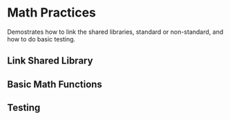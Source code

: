 # Math Practices
Demostrates how to link the shared libraries, standard or non-standard, and how to do basic testing.

## Link Shared Library

## Basic Math Functions

## Testing
